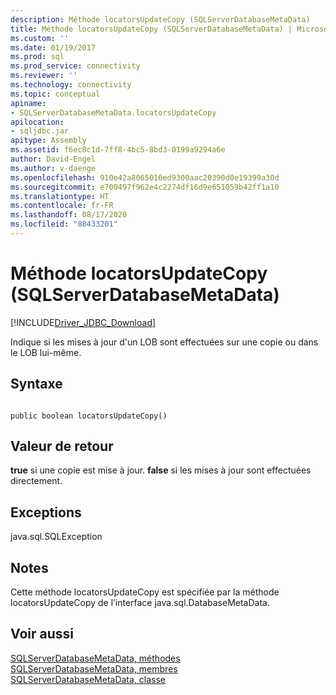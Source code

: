 ```yaml
---
description: Méthode locatorsUpdateCopy (SQLServerDatabaseMetaData)
title: Méthode locatorsUpdateCopy (SQLServerDatabaseMetaData) | Microsoft Docs
ms.custom: ''
ms.date: 01/19/2017
ms.prod: sql
ms.prod_service: connectivity
ms.reviewer: ''
ms.technology: connectivity
ms.topic: conceptual
apiname:
- SQLServerDatabaseMetaData.locatorsUpdateCopy
apilocation:
- sqljdbc.jar
apitype: Assembly
ms.assetid: f6ec8c1d-7ff8-4bc5-8bd3-0199a9294a6e
author: David-Engel
ms.author: v-daenge
ms.openlocfilehash: 910e42a8065016ed9300aac20390d0e19399a30d
ms.sourcegitcommit: e700497f962e4c2274df16d9e651059b42ff1a10
ms.translationtype: HT
ms.contentlocale: fr-FR
ms.lasthandoff: 08/17/2020
ms.locfileid: "88433201"
---
```

# <a name="locatorsupdatecopy-method-sqlserverdatabasemetadata"></a>Méthode locatorsUpdateCopy (SQLServerDatabaseMetaData)
[!INCLUDE[Driver_JDBC_Download](../../../includes/driver_jdbc_download.md)]

  Indique si les mises à jour d'un LOB sont effectuées sur une copie ou dans le LOB lui-même.  
  
## <a name="syntax"></a>Syntaxe  
  
```  
  
public boolean locatorsUpdateCopy()  
```  
  
## <a name="return-value"></a>Valeur de retour  
 **true** si une copie est mise à jour. **false** si les mises à jour sont effectuées directement.  
  
## <a name="exceptions"></a>Exceptions  
 java.sql.SQLException  
  
## <a name="remarks"></a>Notes  
 Cette méthode locatorsUpdateCopy est spécifiée par la méthode locatorsUpdateCopy de l’interface java.sql.DatabaseMetaData.  
  
## <a name="see-also"></a>Voir aussi  
 [SQLServerDatabaseMetaData, méthodes](../../../connect/jdbc/reference/sqlserverdatabasemetadata-methods.md)   
 [SQLServerDatabaseMetaData, membres](../../../connect/jdbc/reference/sqlserverdatabasemetadata-members.md)   
 [SQLServerDatabaseMetaData, classe](../../../connect/jdbc/reference/sqlserverdatabasemetadata-class.md)  
  
  
